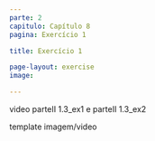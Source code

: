 ```yaml
---
parte: 2
capitulo: Capítulo 8
pagina: Exercício 1

title: Exercício 1

page-layout: exercise
image:

---
```


video parteII 1.3_ex1 e parteII 1.3_ex2

template imagem/video
